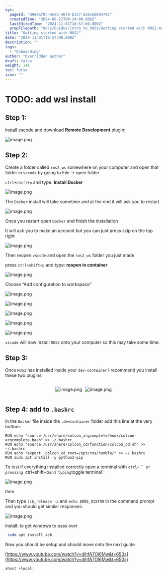 ```yaml
---
sys:
  pageId: "89e0a78c-4e2b-4070-b327-d28cb0694742"
  createdTime: "2024-08-21T00:24:00.000Z"
  lastEditedTime: "2024-11-01T18:57:00.000Z"
  propFilepath: "docs/Guides/intro_to_ROS2/Getting started with ROS2.md"
title: "Getting started with ROS2"
date: "2024-11-01T18:57:00.000Z"
description: ""
tags:
  - "Onboarding"
author: "Overridden author"
draft: false
weight: 141
toc: false
icon: ""
---
```


# TODO: add wsl install

## Step 1:

[Install vscode](https://code.visualstudio.com/download) and download **Remote Development** plugin:

![image.png](https://prod-files-secure.s3.us-west-2.amazonaws.com/d518164a-d88e-44d1-a4ee-3adb3bd8bce0/efb52993-1881-4a40-b95e-6f020334f022/image.png?X-Amz-Algorithm=AWS4-HMAC-SHA256&X-Amz-Content-Sha256=UNSIGNED-PAYLOAD&X-Amz-Credential=ASIAZI2LB466QTY7D6A5%2F20250501%2Fus-west-2%2Fs3%2Faws4_request&X-Amz-Date=20250501T024036Z&X-Amz-Expires=3600&X-Amz-Security-Token=IQoJb3JpZ2luX2VjEBsaCXVzLXdlc3QtMiJHMEUCIQCVjHIeeVlj5OxH83NVflW9weoNjhLlri6qdykrTXumWgIgb73UDeBI0MpEW9N1%2FKQEF34UXAGVNtbdghVeGTTleioqiAQItP%2F%2F%2F%2F%2F%2F%2F%2F%2F%2FARAAGgw2Mzc0MjMxODM4MDUiDHgeQD5wsnoD132SWCrcAwp5YDH3AUE6xpbV%2BmiCppA8ehfYV%2FdrVg569GZnN70Oy6RNjmfw0jzvXujIRPQqFGKndGinyOQ9%2BuRcBCuY4GGTSAcy1cE9AH5sU2hz9QuBNT3I923un8Czg1R9%2FqRgx7HKbIuhnk9gqgxBzLDC2z9J5gQSxYYCTCAWTzo5nnLENdNsurpGMmo%2FzjhqjbQfKIskbEkA9xL14U8RrWUENXyndT97ZGnewH9CuiBemIZ14zmWZxGr0MkI5dH0RColAZmm7EpO9bt%2FDcgffSFWlEnYIMChJ7UZNIqMuLFGLNMt3QhjLmu4Mubzq8ni%2BR0NR6u5sfj4Jm53Tb3rOqRn2UI2qCwt6iPl5WjAJtFFlUjTIUWeO6SBeQF4Kpbi1xDKUXPz60LImalsCUkT4yd21n%2BZrOWoZHMU96PI1%2FMIZNOLEUtUla60bpeTF3DT7qDQkfRvWAML7yjS2XyRkbhsriGogKHkf3Xn96szufy2ix26rCa%2Blw2RNwfSUYH%2FsEWDf1KjYtTcgtZ7A7K6l0tyapASqK4wbTIsTAmvYymltmmumW5mCo26IR%2FVcffT7RgNpybhkCacPPTs03JJzncVVIWHhXSziTNegVRyy52Z4IsVtbYIyrleMSgQoaZAMJC5y8AGOqUB1Lzz573eGlOOqxr3F125VWbjt88cv7ODxEkth4nXW2grL5ICt8PzzvYbft5qcMf0J4r8nUbpiRK5nkFVaxychKlXwXjb85mBiEdic%2FWDV%2BKDzcRAqcGx8L6pK8l2siB3bCmd%2Fjlgvp85eSxOzpnRdula5vmf8vqXZtfcCxz%2F%2BQQTHnsHgDDHn3LqCl9dOHXIF04R7R%2FyMYG3k4jl2wqXRATGy5FX&X-Amz-Signature=442cf209fbfda7d5d4c3d84b58d45c62737b094dd001687dc6efa143d782a5e6&X-Amz-SignedHeaders=host&x-id=GetObject)

## Step 2:

Create a folder called `ros2_ws` somewhere on your computer and open that folder in `vscode` by going to File → open folder 

`ctrl+shift+p` and type: **Install Docker**

![image.png](https://prod-files-secure.s3.us-west-2.amazonaws.com/d518164a-d88e-44d1-a4ee-3adb3bd8bce0/2269dc0e-1cd5-47ff-bceb-c04ad9b2eab0/image.png?X-Amz-Algorithm=AWS4-HMAC-SHA256&X-Amz-Content-Sha256=UNSIGNED-PAYLOAD&X-Amz-Credential=ASIAZI2LB466QTY7D6A5%2F20250501%2Fus-west-2%2Fs3%2Faws4_request&X-Amz-Date=20250501T024036Z&X-Amz-Expires=3600&X-Amz-Security-Token=IQoJb3JpZ2luX2VjEBsaCXVzLXdlc3QtMiJHMEUCIQCVjHIeeVlj5OxH83NVflW9weoNjhLlri6qdykrTXumWgIgb73UDeBI0MpEW9N1%2FKQEF34UXAGVNtbdghVeGTTleioqiAQItP%2F%2F%2F%2F%2F%2F%2F%2F%2F%2FARAAGgw2Mzc0MjMxODM4MDUiDHgeQD5wsnoD132SWCrcAwp5YDH3AUE6xpbV%2BmiCppA8ehfYV%2FdrVg569GZnN70Oy6RNjmfw0jzvXujIRPQqFGKndGinyOQ9%2BuRcBCuY4GGTSAcy1cE9AH5sU2hz9QuBNT3I923un8Czg1R9%2FqRgx7HKbIuhnk9gqgxBzLDC2z9J5gQSxYYCTCAWTzo5nnLENdNsurpGMmo%2FzjhqjbQfKIskbEkA9xL14U8RrWUENXyndT97ZGnewH9CuiBemIZ14zmWZxGr0MkI5dH0RColAZmm7EpO9bt%2FDcgffSFWlEnYIMChJ7UZNIqMuLFGLNMt3QhjLmu4Mubzq8ni%2BR0NR6u5sfj4Jm53Tb3rOqRn2UI2qCwt6iPl5WjAJtFFlUjTIUWeO6SBeQF4Kpbi1xDKUXPz60LImalsCUkT4yd21n%2BZrOWoZHMU96PI1%2FMIZNOLEUtUla60bpeTF3DT7qDQkfRvWAML7yjS2XyRkbhsriGogKHkf3Xn96szufy2ix26rCa%2Blw2RNwfSUYH%2FsEWDf1KjYtTcgtZ7A7K6l0tyapASqK4wbTIsTAmvYymltmmumW5mCo26IR%2FVcffT7RgNpybhkCacPPTs03JJzncVVIWHhXSziTNegVRyy52Z4IsVtbYIyrleMSgQoaZAMJC5y8AGOqUB1Lzz573eGlOOqxr3F125VWbjt88cv7ODxEkth4nXW2grL5ICt8PzzvYbft5qcMf0J4r8nUbpiRK5nkFVaxychKlXwXjb85mBiEdic%2FWDV%2BKDzcRAqcGx8L6pK8l2siB3bCmd%2Fjlgvp85eSxOzpnRdula5vmf8vqXZtfcCxz%2F%2BQQTHnsHgDDHn3LqCl9dOHXIF04R7R%2FyMYG3k4jl2wqXRATGy5FX&X-Amz-Signature=2172a2a0bfe6594cdc81729d11e98095c9371532650211a4652a3405ea1fd667&X-Amz-SignedHeaders=host&x-id=GetObject)

The `Docker` install will take sometime and at the end it will ask you to restart

![image.png](https://prod-files-secure.s3.us-west-2.amazonaws.com/d518164a-d88e-44d1-a4ee-3adb3bd8bce0/ed233f78-be33-4b1f-b89c-9c346c0e961e/image.png?X-Amz-Algorithm=AWS4-HMAC-SHA256&X-Amz-Content-Sha256=UNSIGNED-PAYLOAD&X-Amz-Credential=ASIAZI2LB466QTY7D6A5%2F20250501%2Fus-west-2%2Fs3%2Faws4_request&X-Amz-Date=20250501T024036Z&X-Amz-Expires=3600&X-Amz-Security-Token=IQoJb3JpZ2luX2VjEBsaCXVzLXdlc3QtMiJHMEUCIQCVjHIeeVlj5OxH83NVflW9weoNjhLlri6qdykrTXumWgIgb73UDeBI0MpEW9N1%2FKQEF34UXAGVNtbdghVeGTTleioqiAQItP%2F%2F%2F%2F%2F%2F%2F%2F%2F%2FARAAGgw2Mzc0MjMxODM4MDUiDHgeQD5wsnoD132SWCrcAwp5YDH3AUE6xpbV%2BmiCppA8ehfYV%2FdrVg569GZnN70Oy6RNjmfw0jzvXujIRPQqFGKndGinyOQ9%2BuRcBCuY4GGTSAcy1cE9AH5sU2hz9QuBNT3I923un8Czg1R9%2FqRgx7HKbIuhnk9gqgxBzLDC2z9J5gQSxYYCTCAWTzo5nnLENdNsurpGMmo%2FzjhqjbQfKIskbEkA9xL14U8RrWUENXyndT97ZGnewH9CuiBemIZ14zmWZxGr0MkI5dH0RColAZmm7EpO9bt%2FDcgffSFWlEnYIMChJ7UZNIqMuLFGLNMt3QhjLmu4Mubzq8ni%2BR0NR6u5sfj4Jm53Tb3rOqRn2UI2qCwt6iPl5WjAJtFFlUjTIUWeO6SBeQF4Kpbi1xDKUXPz60LImalsCUkT4yd21n%2BZrOWoZHMU96PI1%2FMIZNOLEUtUla60bpeTF3DT7qDQkfRvWAML7yjS2XyRkbhsriGogKHkf3Xn96szufy2ix26rCa%2Blw2RNwfSUYH%2FsEWDf1KjYtTcgtZ7A7K6l0tyapASqK4wbTIsTAmvYymltmmumW5mCo26IR%2FVcffT7RgNpybhkCacPPTs03JJzncVVIWHhXSziTNegVRyy52Z4IsVtbYIyrleMSgQoaZAMJC5y8AGOqUB1Lzz573eGlOOqxr3F125VWbjt88cv7ODxEkth4nXW2grL5ICt8PzzvYbft5qcMf0J4r8nUbpiRK5nkFVaxychKlXwXjb85mBiEdic%2FWDV%2BKDzcRAqcGx8L6pK8l2siB3bCmd%2Fjlgvp85eSxOzpnRdula5vmf8vqXZtfcCxz%2F%2BQQTHnsHgDDHn3LqCl9dOHXIF04R7R%2FyMYG3k4jl2wqXRATGy5FX&X-Amz-Signature=05240c3596b45a932189ce03a7e2a5ab718c560ba1641e2d0782aa77c8c59815&X-Amz-SignedHeaders=host&x-id=GetObject)

Once you restart open `Docker` and finish the installation

It will ask you to make an account but you can just press skip on the top right

![image.png](https://prod-files-secure.s3.us-west-2.amazonaws.com/d518164a-d88e-44d1-a4ee-3adb3bd8bce0/21010ad9-1659-4fd9-9f59-9932a09b2a3d/image.png?X-Amz-Algorithm=AWS4-HMAC-SHA256&X-Amz-Content-Sha256=UNSIGNED-PAYLOAD&X-Amz-Credential=ASIAZI2LB466QTY7D6A5%2F20250501%2Fus-west-2%2Fs3%2Faws4_request&X-Amz-Date=20250501T024036Z&X-Amz-Expires=3600&X-Amz-Security-Token=IQoJb3JpZ2luX2VjEBsaCXVzLXdlc3QtMiJHMEUCIQCVjHIeeVlj5OxH83NVflW9weoNjhLlri6qdykrTXumWgIgb73UDeBI0MpEW9N1%2FKQEF34UXAGVNtbdghVeGTTleioqiAQItP%2F%2F%2F%2F%2F%2F%2F%2F%2F%2FARAAGgw2Mzc0MjMxODM4MDUiDHgeQD5wsnoD132SWCrcAwp5YDH3AUE6xpbV%2BmiCppA8ehfYV%2FdrVg569GZnN70Oy6RNjmfw0jzvXujIRPQqFGKndGinyOQ9%2BuRcBCuY4GGTSAcy1cE9AH5sU2hz9QuBNT3I923un8Czg1R9%2FqRgx7HKbIuhnk9gqgxBzLDC2z9J5gQSxYYCTCAWTzo5nnLENdNsurpGMmo%2FzjhqjbQfKIskbEkA9xL14U8RrWUENXyndT97ZGnewH9CuiBemIZ14zmWZxGr0MkI5dH0RColAZmm7EpO9bt%2FDcgffSFWlEnYIMChJ7UZNIqMuLFGLNMt3QhjLmu4Mubzq8ni%2BR0NR6u5sfj4Jm53Tb3rOqRn2UI2qCwt6iPl5WjAJtFFlUjTIUWeO6SBeQF4Kpbi1xDKUXPz60LImalsCUkT4yd21n%2BZrOWoZHMU96PI1%2FMIZNOLEUtUla60bpeTF3DT7qDQkfRvWAML7yjS2XyRkbhsriGogKHkf3Xn96szufy2ix26rCa%2Blw2RNwfSUYH%2FsEWDf1KjYtTcgtZ7A7K6l0tyapASqK4wbTIsTAmvYymltmmumW5mCo26IR%2FVcffT7RgNpybhkCacPPTs03JJzncVVIWHhXSziTNegVRyy52Z4IsVtbYIyrleMSgQoaZAMJC5y8AGOqUB1Lzz573eGlOOqxr3F125VWbjt88cv7ODxEkth4nXW2grL5ICt8PzzvYbft5qcMf0J4r8nUbpiRK5nkFVaxychKlXwXjb85mBiEdic%2FWDV%2BKDzcRAqcGx8L6pK8l2siB3bCmd%2Fjlgvp85eSxOzpnRdula5vmf8vqXZtfcCxz%2F%2BQQTHnsHgDDHn3LqCl9dOHXIF04R7R%2FyMYG3k4jl2wqXRATGy5FX&X-Amz-Signature=0c161a70ab13d68cd9135e9788d694300be1c4a250a745756792ccfbf2d37d86&X-Amz-SignedHeaders=host&x-id=GetObject)

Then reopen `vscode` and open the `ros2_ws` folder you just made

press `ctrl+shift+p` and type: **reopen in container**

![image.png](https://prod-files-secure.s3.us-west-2.amazonaws.com/d518164a-d88e-44d1-a4ee-3adb3bd8bce0/4e93b8c2-41ad-488c-8095-c74205196118/image.png?X-Amz-Algorithm=AWS4-HMAC-SHA256&X-Amz-Content-Sha256=UNSIGNED-PAYLOAD&X-Amz-Credential=ASIAZI2LB466QTY7D6A5%2F20250501%2Fus-west-2%2Fs3%2Faws4_request&X-Amz-Date=20250501T024036Z&X-Amz-Expires=3600&X-Amz-Security-Token=IQoJb3JpZ2luX2VjEBsaCXVzLXdlc3QtMiJHMEUCIQCVjHIeeVlj5OxH83NVflW9weoNjhLlri6qdykrTXumWgIgb73UDeBI0MpEW9N1%2FKQEF34UXAGVNtbdghVeGTTleioqiAQItP%2F%2F%2F%2F%2F%2F%2F%2F%2F%2FARAAGgw2Mzc0MjMxODM4MDUiDHgeQD5wsnoD132SWCrcAwp5YDH3AUE6xpbV%2BmiCppA8ehfYV%2FdrVg569GZnN70Oy6RNjmfw0jzvXujIRPQqFGKndGinyOQ9%2BuRcBCuY4GGTSAcy1cE9AH5sU2hz9QuBNT3I923un8Czg1R9%2FqRgx7HKbIuhnk9gqgxBzLDC2z9J5gQSxYYCTCAWTzo5nnLENdNsurpGMmo%2FzjhqjbQfKIskbEkA9xL14U8RrWUENXyndT97ZGnewH9CuiBemIZ14zmWZxGr0MkI5dH0RColAZmm7EpO9bt%2FDcgffSFWlEnYIMChJ7UZNIqMuLFGLNMt3QhjLmu4Mubzq8ni%2BR0NR6u5sfj4Jm53Tb3rOqRn2UI2qCwt6iPl5WjAJtFFlUjTIUWeO6SBeQF4Kpbi1xDKUXPz60LImalsCUkT4yd21n%2BZrOWoZHMU96PI1%2FMIZNOLEUtUla60bpeTF3DT7qDQkfRvWAML7yjS2XyRkbhsriGogKHkf3Xn96szufy2ix26rCa%2Blw2RNwfSUYH%2FsEWDf1KjYtTcgtZ7A7K6l0tyapASqK4wbTIsTAmvYymltmmumW5mCo26IR%2FVcffT7RgNpybhkCacPPTs03JJzncVVIWHhXSziTNegVRyy52Z4IsVtbYIyrleMSgQoaZAMJC5y8AGOqUB1Lzz573eGlOOqxr3F125VWbjt88cv7ODxEkth4nXW2grL5ICt8PzzvYbft5qcMf0J4r8nUbpiRK5nkFVaxychKlXwXjb85mBiEdic%2FWDV%2BKDzcRAqcGx8L6pK8l2siB3bCmd%2Fjlgvp85eSxOzpnRdula5vmf8vqXZtfcCxz%2F%2BQQTHnsHgDDHn3LqCl9dOHXIF04R7R%2FyMYG3k4jl2wqXRATGy5FX&X-Amz-Signature=d48f863acc3ba42385326fb4476fbae9120f72808fc078e71ae6d30ed7385a89&X-Amz-SignedHeaders=host&x-id=GetObject)

Choose “Add configuration to workspace”

![image.png](https://prod-files-secure.s3.us-west-2.amazonaws.com/d518164a-d88e-44d1-a4ee-3adb3bd8bce0/9560b282-5060-4989-ba37-97e7b2c22476/image.png?X-Amz-Algorithm=AWS4-HMAC-SHA256&X-Amz-Content-Sha256=UNSIGNED-PAYLOAD&X-Amz-Credential=ASIAZI2LB466QTY7D6A5%2F20250501%2Fus-west-2%2Fs3%2Faws4_request&X-Amz-Date=20250501T024036Z&X-Amz-Expires=3600&X-Amz-Security-Token=IQoJb3JpZ2luX2VjEBsaCXVzLXdlc3QtMiJHMEUCIQCVjHIeeVlj5OxH83NVflW9weoNjhLlri6qdykrTXumWgIgb73UDeBI0MpEW9N1%2FKQEF34UXAGVNtbdghVeGTTleioqiAQItP%2F%2F%2F%2F%2F%2F%2F%2F%2F%2FARAAGgw2Mzc0MjMxODM4MDUiDHgeQD5wsnoD132SWCrcAwp5YDH3AUE6xpbV%2BmiCppA8ehfYV%2FdrVg569GZnN70Oy6RNjmfw0jzvXujIRPQqFGKndGinyOQ9%2BuRcBCuY4GGTSAcy1cE9AH5sU2hz9QuBNT3I923un8Czg1R9%2FqRgx7HKbIuhnk9gqgxBzLDC2z9J5gQSxYYCTCAWTzo5nnLENdNsurpGMmo%2FzjhqjbQfKIskbEkA9xL14U8RrWUENXyndT97ZGnewH9CuiBemIZ14zmWZxGr0MkI5dH0RColAZmm7EpO9bt%2FDcgffSFWlEnYIMChJ7UZNIqMuLFGLNMt3QhjLmu4Mubzq8ni%2BR0NR6u5sfj4Jm53Tb3rOqRn2UI2qCwt6iPl5WjAJtFFlUjTIUWeO6SBeQF4Kpbi1xDKUXPz60LImalsCUkT4yd21n%2BZrOWoZHMU96PI1%2FMIZNOLEUtUla60bpeTF3DT7qDQkfRvWAML7yjS2XyRkbhsriGogKHkf3Xn96szufy2ix26rCa%2Blw2RNwfSUYH%2FsEWDf1KjYtTcgtZ7A7K6l0tyapASqK4wbTIsTAmvYymltmmumW5mCo26IR%2FVcffT7RgNpybhkCacPPTs03JJzncVVIWHhXSziTNegVRyy52Z4IsVtbYIyrleMSgQoaZAMJC5y8AGOqUB1Lzz573eGlOOqxr3F125VWbjt88cv7ODxEkth4nXW2grL5ICt8PzzvYbft5qcMf0J4r8nUbpiRK5nkFVaxychKlXwXjb85mBiEdic%2FWDV%2BKDzcRAqcGx8L6pK8l2siB3bCmd%2Fjlgvp85eSxOzpnRdula5vmf8vqXZtfcCxz%2F%2BQQTHnsHgDDHn3LqCl9dOHXIF04R7R%2FyMYG3k4jl2wqXRATGy5FX&X-Amz-Signature=fe4ab37306d233229c2a45880b50461f51c5a8947980336b81e93b747fe6fd64&X-Amz-SignedHeaders=host&x-id=GetObject)

![image.png](https://prod-files-secure.s3.us-west-2.amazonaws.com/d518164a-d88e-44d1-a4ee-3adb3bd8bce0/2ee63f81-886b-48e8-a553-dc6e5eac99e4/image.png?X-Amz-Algorithm=AWS4-HMAC-SHA256&X-Amz-Content-Sha256=UNSIGNED-PAYLOAD&X-Amz-Credential=ASIAZI2LB466QTY7D6A5%2F20250501%2Fus-west-2%2Fs3%2Faws4_request&X-Amz-Date=20250501T024036Z&X-Amz-Expires=3600&X-Amz-Security-Token=IQoJb3JpZ2luX2VjEBsaCXVzLXdlc3QtMiJHMEUCIQCVjHIeeVlj5OxH83NVflW9weoNjhLlri6qdykrTXumWgIgb73UDeBI0MpEW9N1%2FKQEF34UXAGVNtbdghVeGTTleioqiAQItP%2F%2F%2F%2F%2F%2F%2F%2F%2F%2FARAAGgw2Mzc0MjMxODM4MDUiDHgeQD5wsnoD132SWCrcAwp5YDH3AUE6xpbV%2BmiCppA8ehfYV%2FdrVg569GZnN70Oy6RNjmfw0jzvXujIRPQqFGKndGinyOQ9%2BuRcBCuY4GGTSAcy1cE9AH5sU2hz9QuBNT3I923un8Czg1R9%2FqRgx7HKbIuhnk9gqgxBzLDC2z9J5gQSxYYCTCAWTzo5nnLENdNsurpGMmo%2FzjhqjbQfKIskbEkA9xL14U8RrWUENXyndT97ZGnewH9CuiBemIZ14zmWZxGr0MkI5dH0RColAZmm7EpO9bt%2FDcgffSFWlEnYIMChJ7UZNIqMuLFGLNMt3QhjLmu4Mubzq8ni%2BR0NR6u5sfj4Jm53Tb3rOqRn2UI2qCwt6iPl5WjAJtFFlUjTIUWeO6SBeQF4Kpbi1xDKUXPz60LImalsCUkT4yd21n%2BZrOWoZHMU96PI1%2FMIZNOLEUtUla60bpeTF3DT7qDQkfRvWAML7yjS2XyRkbhsriGogKHkf3Xn96szufy2ix26rCa%2Blw2RNwfSUYH%2FsEWDf1KjYtTcgtZ7A7K6l0tyapASqK4wbTIsTAmvYymltmmumW5mCo26IR%2FVcffT7RgNpybhkCacPPTs03JJzncVVIWHhXSziTNegVRyy52Z4IsVtbYIyrleMSgQoaZAMJC5y8AGOqUB1Lzz573eGlOOqxr3F125VWbjt88cv7ODxEkth4nXW2grL5ICt8PzzvYbft5qcMf0J4r8nUbpiRK5nkFVaxychKlXwXjb85mBiEdic%2FWDV%2BKDzcRAqcGx8L6pK8l2siB3bCmd%2Fjlgvp85eSxOzpnRdula5vmf8vqXZtfcCxz%2F%2BQQTHnsHgDDHn3LqCl9dOHXIF04R7R%2FyMYG3k4jl2wqXRATGy5FX&X-Amz-Signature=7ca0b70cc3480440db51154e8a6aab63db48ed0c9bb0009318dc756e96ce4c5d&X-Amz-SignedHeaders=host&x-id=GetObject)

![image.png](https://prod-files-secure.s3.us-west-2.amazonaws.com/d518164a-d88e-44d1-a4ee-3adb3bd8bce0/ae1580b2-b048-407e-aed9-b584224a7a04/image.png?X-Amz-Algorithm=AWS4-HMAC-SHA256&X-Amz-Content-Sha256=UNSIGNED-PAYLOAD&X-Amz-Credential=ASIAZI2LB466QTY7D6A5%2F20250501%2Fus-west-2%2Fs3%2Faws4_request&X-Amz-Date=20250501T024036Z&X-Amz-Expires=3600&X-Amz-Security-Token=IQoJb3JpZ2luX2VjEBsaCXVzLXdlc3QtMiJHMEUCIQCVjHIeeVlj5OxH83NVflW9weoNjhLlri6qdykrTXumWgIgb73UDeBI0MpEW9N1%2FKQEF34UXAGVNtbdghVeGTTleioqiAQItP%2F%2F%2F%2F%2F%2F%2F%2F%2F%2FARAAGgw2Mzc0MjMxODM4MDUiDHgeQD5wsnoD132SWCrcAwp5YDH3AUE6xpbV%2BmiCppA8ehfYV%2FdrVg569GZnN70Oy6RNjmfw0jzvXujIRPQqFGKndGinyOQ9%2BuRcBCuY4GGTSAcy1cE9AH5sU2hz9QuBNT3I923un8Czg1R9%2FqRgx7HKbIuhnk9gqgxBzLDC2z9J5gQSxYYCTCAWTzo5nnLENdNsurpGMmo%2FzjhqjbQfKIskbEkA9xL14U8RrWUENXyndT97ZGnewH9CuiBemIZ14zmWZxGr0MkI5dH0RColAZmm7EpO9bt%2FDcgffSFWlEnYIMChJ7UZNIqMuLFGLNMt3QhjLmu4Mubzq8ni%2BR0NR6u5sfj4Jm53Tb3rOqRn2UI2qCwt6iPl5WjAJtFFlUjTIUWeO6SBeQF4Kpbi1xDKUXPz60LImalsCUkT4yd21n%2BZrOWoZHMU96PI1%2FMIZNOLEUtUla60bpeTF3DT7qDQkfRvWAML7yjS2XyRkbhsriGogKHkf3Xn96szufy2ix26rCa%2Blw2RNwfSUYH%2FsEWDf1KjYtTcgtZ7A7K6l0tyapASqK4wbTIsTAmvYymltmmumW5mCo26IR%2FVcffT7RgNpybhkCacPPTs03JJzncVVIWHhXSziTNegVRyy52Z4IsVtbYIyrleMSgQoaZAMJC5y8AGOqUB1Lzz573eGlOOqxr3F125VWbjt88cv7ODxEkth4nXW2grL5ICt8PzzvYbft5qcMf0J4r8nUbpiRK5nkFVaxychKlXwXjb85mBiEdic%2FWDV%2BKDzcRAqcGx8L6pK8l2siB3bCmd%2Fjlgvp85eSxOzpnRdula5vmf8vqXZtfcCxz%2F%2BQQTHnsHgDDHn3LqCl9dOHXIF04R7R%2FyMYG3k4jl2wqXRATGy5FX&X-Amz-Signature=856e708ec7c53dc4d8026e125fbe6d0d27459f46c310a41e0a0b64eaa22cef94&X-Amz-SignedHeaders=host&x-id=GetObject)

![image.png](https://prod-files-secure.s3.us-west-2.amazonaws.com/d518164a-d88e-44d1-a4ee-3adb3bd8bce0/53255b28-f75e-430f-b9e3-c0ac8577e42b/image.png?X-Amz-Algorithm=AWS4-HMAC-SHA256&X-Amz-Content-Sha256=UNSIGNED-PAYLOAD&X-Amz-Credential=ASIAZI2LB466QTY7D6A5%2F20250501%2Fus-west-2%2Fs3%2Faws4_request&X-Amz-Date=20250501T024036Z&X-Amz-Expires=3600&X-Amz-Security-Token=IQoJb3JpZ2luX2VjEBsaCXVzLXdlc3QtMiJHMEUCIQCVjHIeeVlj5OxH83NVflW9weoNjhLlri6qdykrTXumWgIgb73UDeBI0MpEW9N1%2FKQEF34UXAGVNtbdghVeGTTleioqiAQItP%2F%2F%2F%2F%2F%2F%2F%2F%2F%2FARAAGgw2Mzc0MjMxODM4MDUiDHgeQD5wsnoD132SWCrcAwp5YDH3AUE6xpbV%2BmiCppA8ehfYV%2FdrVg569GZnN70Oy6RNjmfw0jzvXujIRPQqFGKndGinyOQ9%2BuRcBCuY4GGTSAcy1cE9AH5sU2hz9QuBNT3I923un8Czg1R9%2FqRgx7HKbIuhnk9gqgxBzLDC2z9J5gQSxYYCTCAWTzo5nnLENdNsurpGMmo%2FzjhqjbQfKIskbEkA9xL14U8RrWUENXyndT97ZGnewH9CuiBemIZ14zmWZxGr0MkI5dH0RColAZmm7EpO9bt%2FDcgffSFWlEnYIMChJ7UZNIqMuLFGLNMt3QhjLmu4Mubzq8ni%2BR0NR6u5sfj4Jm53Tb3rOqRn2UI2qCwt6iPl5WjAJtFFlUjTIUWeO6SBeQF4Kpbi1xDKUXPz60LImalsCUkT4yd21n%2BZrOWoZHMU96PI1%2FMIZNOLEUtUla60bpeTF3DT7qDQkfRvWAML7yjS2XyRkbhsriGogKHkf3Xn96szufy2ix26rCa%2Blw2RNwfSUYH%2FsEWDf1KjYtTcgtZ7A7K6l0tyapASqK4wbTIsTAmvYymltmmumW5mCo26IR%2FVcffT7RgNpybhkCacPPTs03JJzncVVIWHhXSziTNegVRyy52Z4IsVtbYIyrleMSgQoaZAMJC5y8AGOqUB1Lzz573eGlOOqxr3F125VWbjt88cv7ODxEkth4nXW2grL5ICt8PzzvYbft5qcMf0J4r8nUbpiRK5nkFVaxychKlXwXjb85mBiEdic%2FWDV%2BKDzcRAqcGx8L6pK8l2siB3bCmd%2Fjlgvp85eSxOzpnRdula5vmf8vqXZtfcCxz%2F%2BQQTHnsHgDDHn3LqCl9dOHXIF04R7R%2FyMYG3k4jl2wqXRATGy5FX&X-Amz-Signature=d54bb9227ef24a02583880299500e0d0efd49ba026d0e1c27aa499498221e3f8&X-Amz-SignedHeaders=host&x-id=GetObject)

![image.png](https://prod-files-secure.s3.us-west-2.amazonaws.com/d518164a-d88e-44d1-a4ee-3adb3bd8bce0/7c562767-5af9-4ffb-97d1-327bcdf4ee00/image.png?X-Amz-Algorithm=AWS4-HMAC-SHA256&X-Amz-Content-Sha256=UNSIGNED-PAYLOAD&X-Amz-Credential=ASIAZI2LB466QTY7D6A5%2F20250501%2Fus-west-2%2Fs3%2Faws4_request&X-Amz-Date=20250501T024036Z&X-Amz-Expires=3600&X-Amz-Security-Token=IQoJb3JpZ2luX2VjEBsaCXVzLXdlc3QtMiJHMEUCIQCVjHIeeVlj5OxH83NVflW9weoNjhLlri6qdykrTXumWgIgb73UDeBI0MpEW9N1%2FKQEF34UXAGVNtbdghVeGTTleioqiAQItP%2F%2F%2F%2F%2F%2F%2F%2F%2F%2FARAAGgw2Mzc0MjMxODM4MDUiDHgeQD5wsnoD132SWCrcAwp5YDH3AUE6xpbV%2BmiCppA8ehfYV%2FdrVg569GZnN70Oy6RNjmfw0jzvXujIRPQqFGKndGinyOQ9%2BuRcBCuY4GGTSAcy1cE9AH5sU2hz9QuBNT3I923un8Czg1R9%2FqRgx7HKbIuhnk9gqgxBzLDC2z9J5gQSxYYCTCAWTzo5nnLENdNsurpGMmo%2FzjhqjbQfKIskbEkA9xL14U8RrWUENXyndT97ZGnewH9CuiBemIZ14zmWZxGr0MkI5dH0RColAZmm7EpO9bt%2FDcgffSFWlEnYIMChJ7UZNIqMuLFGLNMt3QhjLmu4Mubzq8ni%2BR0NR6u5sfj4Jm53Tb3rOqRn2UI2qCwt6iPl5WjAJtFFlUjTIUWeO6SBeQF4Kpbi1xDKUXPz60LImalsCUkT4yd21n%2BZrOWoZHMU96PI1%2FMIZNOLEUtUla60bpeTF3DT7qDQkfRvWAML7yjS2XyRkbhsriGogKHkf3Xn96szufy2ix26rCa%2Blw2RNwfSUYH%2FsEWDf1KjYtTcgtZ7A7K6l0tyapASqK4wbTIsTAmvYymltmmumW5mCo26IR%2FVcffT7RgNpybhkCacPPTs03JJzncVVIWHhXSziTNegVRyy52Z4IsVtbYIyrleMSgQoaZAMJC5y8AGOqUB1Lzz573eGlOOqxr3F125VWbjt88cv7ODxEkth4nXW2grL5ICt8PzzvYbft5qcMf0J4r8nUbpiRK5nkFVaxychKlXwXjb85mBiEdic%2FWDV%2BKDzcRAqcGx8L6pK8l2siB3bCmd%2Fjlgvp85eSxOzpnRdula5vmf8vqXZtfcCxz%2F%2BQQTHnsHgDDHn3LqCl9dOHXIF04R7R%2FyMYG3k4jl2wqXRATGy5FX&X-Amz-Signature=f883622963930bfcd1dc405fee2d041aa049c0262fd5e5aa097367c671cd9ca3&X-Amz-SignedHeaders=host&x-id=GetObject)

`vscode` will now install `ROS2` onto your computer so this may take some time.

## Step 3:

Once `ROS2` has installed inside your `dev-container` I recommend you install these two plugins:

<div style="display: flex;flex-direction: row; column-gap:10px; max-width: 630px;justify-content: center;">
<div>

![image.png](https://prod-files-secure.s3.us-west-2.amazonaws.com/d518164a-d88e-44d1-a4ee-3adb3bd8bce0/3fc3d550-5a54-4ba1-ba6b-faa01cdb7369/image.png?X-Amz-Algorithm=AWS4-HMAC-SHA256&X-Amz-Content-Sha256=UNSIGNED-PAYLOAD&X-Amz-Credential=ASIAZI2LB46647UFJKWI%2F20250501%2Fus-west-2%2Fs3%2Faws4_request&X-Amz-Date=20250501T024040Z&X-Amz-Expires=3600&X-Amz-Security-Token=IQoJb3JpZ2luX2VjEBoaCXVzLXdlc3QtMiJHMEUCIB%2BQZRs0875VzL87TEh5lbCcUzFzVAazoStsejUukwwPAiEAn%2FG%2FVV9mgY3oTYCRWqOriPfhrA%2BeudFmfRQFg15XC8MqiAQIs%2F%2F%2F%2F%2F%2F%2F%2F%2F%2F%2FARAAGgw2Mzc0MjMxODM4MDUiDGoECBrVwSgy4EO%2BECrcA3ROMkpFBrsz90uwRkcrVCZqBj95aWDWPawcRqhNFR6aX%2FWySaCFcPzEmd%2BXZv9u%2Be%2F0nM7MiJvUoc52fXZBoJey5Uakz9%2BWnN9LKWpY3ZjgpetxLBBwDa%2B0q02nJbdm6%2FmXzzfpxS72bzvhJYeHUbZXfLUkIAyb4FmeB7zfCmCo%2F5rmyZPGujUDwyjKcS3A1CBnaqsrkgriZtFawmJvqktx78KqIUjZDKw91lhKr0mJurr4VQEtihsRUhT5l04tqzNOCj1i4a7GeItMNLeXHMn9c%2BPbWS7gHP2o7DkIAMQxgMhFamiOvfJ9hRxEWDFCaWYvLKFzNRtta%2BrHyS%2FILvO7iMsbSipGwGG3VvEcBwy5hVtyOENNetkwdImbXI6KMIw3xoNGs3wDZYt2JrU1CU9BGPBJF28PfN%2FhaQOmKCn6kzJtTXkOSWPqn8KUdk7B6cYDUTiZBPdhzxDLVaQG1aG9p0eWrrhDtQUVFZUJQW7oU6aXTJF79WC0kH4KS81z41Jp8f7sSeme50yM%2BRTrMeII8DoeQ14zzElbfX1lSVWHGTJNog%2FacUvnFg5u1MkSagd98DM4CE4mgAz2C9TjjVYxwqnw3BoFXMxzlh9nMdZQQYsnFAFcbNyQOIMIMNqgy8AGOqUB2eNAfHqtsJQyfscjb%2BW5AkEAkKnO%2FQyMryKvfdcU4jocldJ0SNgRqvVO48yRtFcs%2B37HAeBNRMWRWTQVL3PLT0vbGlkeCClqXtXflxz%2B5oBNFUH1xuDxHex3QIRJgaKWhMJfBeYjDHVfpsexXtcltg1E%2FmG96xNP23eXKlxwTjwETRz70eGfcmvLF6AqdETJ1uSnkraa5Uq6ezuUMlRiaD1GnJbc&X-Amz-Signature=af1a915c18b0c80f9d8dcf54ec7afa3a3d5cff43e0109872f9e98f4bfa0559ec&X-Amz-SignedHeaders=host&x-id=GetObject)

</div>
<div>

![image.png](https://prod-files-secure.s3.us-west-2.amazonaws.com/d518164a-d88e-44d1-a4ee-3adb3bd8bce0/d994cc66-13c2-4093-a5a3-f84cf4601a82/image.png?X-Amz-Algorithm=AWS4-HMAC-SHA256&X-Amz-Content-Sha256=UNSIGNED-PAYLOAD&X-Amz-Credential=ASIAZI2LB466RN5DAXZY%2F20250501%2Fus-west-2%2Fs3%2Faws4_request&X-Amz-Date=20250501T024044Z&X-Amz-Expires=3600&X-Amz-Security-Token=IQoJb3JpZ2luX2VjEBoaCXVzLXdlc3QtMiJIMEYCIQDARdx5OhOcUhgcWcP4Dz9OiL0XXilRM%2Fl9ImCUj7klrwIhANKJfiPh2DCxx%2FxsJs3OPGcgNkcYWhCFaU0wtA69oMd9KogECLP%2F%2F%2F%2F%2F%2F%2F%2F%2F%2FwEQABoMNjM3NDIzMTgzODA1Igzq4yggrYCNZdlFtu8q3AOt2k%2FEHb07kdANHibVSc68pnOZV2eegOfQJX2RM2%2F%2BMwjYofNH51nHMQAtgXelhyB2kv1TTqmr9hsntJfloES%2BO9MIB0FVQYUzNffoKDMkRDjTucHbQYWNYez67oaH%2B5rqIxS8oQITqS2loV2oajif50bauYPKHjn5IGzzaB%2FHl3o7q6i2QihaI%2BEnb75iUfvbWFK6B0jfw5eVR4RJL23uoidcdgXdzEO3VI0G7iFAOjN6FC9xn3L9iDz4J%2BzdfjFcTmBdxWKaOOLMqClyjzKaQIoi8J%2FGwyV56Bm8JTq%2FrYHi1Qru5zfnQz6HaYIhsiM%2Bwfb7QNzAeWqUb5MBLS7wKuLCPVKAjxYOSuHebeejOtgBMOMyVYEqMxuHRNwmIHM6QLBZE4Ht7Ar%2B%2BOb5%2FxBLY7XvvDMGKmWBa7hPjYQ7dtN1fmFs%2Fsq5JY7GMVAw9pQe7EM%2Bi8yZfMPFJvJKUZEvCAuXbNUz27TiRa%2Bl4aDMntzchemz2ATn8IpNS4KtoRtDDTD1INxPKs7VdSaMp8uGxwgEP3N%2BOnmBCYUX0nEZID1jEZMUy7IuZ4M83bSEfjaHTwq8HDHSZn1JVvYekba6vY6eRogv9uuUXAW9Ym2%2BAaGHVzvElsQsxWD70jDioMvABjqkAS3RiOaZCMSW%2FhAKZdOEcoRqT%2FcaiYIk7owx9WsyWfza%2FTDTEFe6EfJbn4G9n3lMLU2IX6%2FjpYQQc511QyTwR%2Bb0bmVu0%2FzgIg9vfY6Z5UHAfPfz%2FHU7Otem08WdD0%2BoXF5Vv87Z8d1sAgkGLiNDcgFDDn7%2B0%2BLmbPNjMvEEY6ua1wuFdb3ypMpSs3LglsDwHfF84wo%2FIqWjtWtGFGGRIOn8GqD%2F&X-Amz-Signature=b38c4e428df0790215cb4664295352597dd3962e00c7fa1e7e9a4543b3dfbb77&X-Amz-SignedHeaders=host&x-id=GetObject)

</div>
</div>

## Step 4: add to `.bashrc`

In the `Docker` file inside the `.devcontainer` folder add this line at the very bottom: 

```docker
RUN echo "source /usr/share/colcon_argcomplete/hook/colcon-argcomplete.bash" >> ~/.bashrc
RUN echo "source /usr/share/colcon_cd/function/colcon_cd.sh" >> ~/.bashrc
RUN echo "export _colcon_cd_root=/opt/ros/humble/" >> ~/.bashrc
RUN sudo apt install -y python3-pip 
```

To test if everything installed correctly open a terminal with `ctrl+`` or pressing `ctrl+shift+p` and typing `toggle terminal`:

![image.png](https://prod-files-secure.s3.us-west-2.amazonaws.com/d518164a-d88e-44d1-a4ee-3adb3bd8bce0/6a4943d8-b04e-4c02-9a58-775f3384d1a5/image.png?X-Amz-Algorithm=AWS4-HMAC-SHA256&X-Amz-Content-Sha256=UNSIGNED-PAYLOAD&X-Amz-Credential=ASIAZI2LB466QTY7D6A5%2F20250501%2Fus-west-2%2Fs3%2Faws4_request&X-Amz-Date=20250501T024036Z&X-Amz-Expires=3600&X-Amz-Security-Token=IQoJb3JpZ2luX2VjEBsaCXVzLXdlc3QtMiJHMEUCIQCVjHIeeVlj5OxH83NVflW9weoNjhLlri6qdykrTXumWgIgb73UDeBI0MpEW9N1%2FKQEF34UXAGVNtbdghVeGTTleioqiAQItP%2F%2F%2F%2F%2F%2F%2F%2F%2F%2FARAAGgw2Mzc0MjMxODM4MDUiDHgeQD5wsnoD132SWCrcAwp5YDH3AUE6xpbV%2BmiCppA8ehfYV%2FdrVg569GZnN70Oy6RNjmfw0jzvXujIRPQqFGKndGinyOQ9%2BuRcBCuY4GGTSAcy1cE9AH5sU2hz9QuBNT3I923un8Czg1R9%2FqRgx7HKbIuhnk9gqgxBzLDC2z9J5gQSxYYCTCAWTzo5nnLENdNsurpGMmo%2FzjhqjbQfKIskbEkA9xL14U8RrWUENXyndT97ZGnewH9CuiBemIZ14zmWZxGr0MkI5dH0RColAZmm7EpO9bt%2FDcgffSFWlEnYIMChJ7UZNIqMuLFGLNMt3QhjLmu4Mubzq8ni%2BR0NR6u5sfj4Jm53Tb3rOqRn2UI2qCwt6iPl5WjAJtFFlUjTIUWeO6SBeQF4Kpbi1xDKUXPz60LImalsCUkT4yd21n%2BZrOWoZHMU96PI1%2FMIZNOLEUtUla60bpeTF3DT7qDQkfRvWAML7yjS2XyRkbhsriGogKHkf3Xn96szufy2ix26rCa%2Blw2RNwfSUYH%2FsEWDf1KjYtTcgtZ7A7K6l0tyapASqK4wbTIsTAmvYymltmmumW5mCo26IR%2FVcffT7RgNpybhkCacPPTs03JJzncVVIWHhXSziTNegVRyy52Z4IsVtbYIyrleMSgQoaZAMJC5y8AGOqUB1Lzz573eGlOOqxr3F125VWbjt88cv7ODxEkth4nXW2grL5ICt8PzzvYbft5qcMf0J4r8nUbpiRK5nkFVaxychKlXwXjb85mBiEdic%2FWDV%2BKDzcRAqcGx8L6pK8l2siB3bCmd%2Fjlgvp85eSxOzpnRdula5vmf8vqXZtfcCxz%2F%2BQQTHnsHgDDHn3LqCl9dOHXIF04R7R%2FyMYG3k4jl2wqXRATGy5FX&X-Amz-Signature=024d905628f3543f558940822172e993d75ccff8e8271f848eabe4c39b8d175e&X-Amz-SignedHeaders=host&x-id=GetObject)

then 

Then type `lsb_release -a` and `echo $ROS_DISTRO` in the command prompt and you should get similar responses:

![image.png](https://prod-files-secure.s3.us-west-2.amazonaws.com/d518164a-d88e-44d1-a4ee-3adb3bd8bce0/3e635dec-a805-4e85-8b9e-d000e5b71a4e/image.png?X-Amz-Algorithm=AWS4-HMAC-SHA256&X-Amz-Content-Sha256=UNSIGNED-PAYLOAD&X-Amz-Credential=ASIAZI2LB466QTY7D6A5%2F20250501%2Fus-west-2%2Fs3%2Faws4_request&X-Amz-Date=20250501T024036Z&X-Amz-Expires=3600&X-Amz-Security-Token=IQoJb3JpZ2luX2VjEBsaCXVzLXdlc3QtMiJHMEUCIQCVjHIeeVlj5OxH83NVflW9weoNjhLlri6qdykrTXumWgIgb73UDeBI0MpEW9N1%2FKQEF34UXAGVNtbdghVeGTTleioqiAQItP%2F%2F%2F%2F%2F%2F%2F%2F%2F%2FARAAGgw2Mzc0MjMxODM4MDUiDHgeQD5wsnoD132SWCrcAwp5YDH3AUE6xpbV%2BmiCppA8ehfYV%2FdrVg569GZnN70Oy6RNjmfw0jzvXujIRPQqFGKndGinyOQ9%2BuRcBCuY4GGTSAcy1cE9AH5sU2hz9QuBNT3I923un8Czg1R9%2FqRgx7HKbIuhnk9gqgxBzLDC2z9J5gQSxYYCTCAWTzo5nnLENdNsurpGMmo%2FzjhqjbQfKIskbEkA9xL14U8RrWUENXyndT97ZGnewH9CuiBemIZ14zmWZxGr0MkI5dH0RColAZmm7EpO9bt%2FDcgffSFWlEnYIMChJ7UZNIqMuLFGLNMt3QhjLmu4Mubzq8ni%2BR0NR6u5sfj4Jm53Tb3rOqRn2UI2qCwt6iPl5WjAJtFFlUjTIUWeO6SBeQF4Kpbi1xDKUXPz60LImalsCUkT4yd21n%2BZrOWoZHMU96PI1%2FMIZNOLEUtUla60bpeTF3DT7qDQkfRvWAML7yjS2XyRkbhsriGogKHkf3Xn96szufy2ix26rCa%2Blw2RNwfSUYH%2FsEWDf1KjYtTcgtZ7A7K6l0tyapASqK4wbTIsTAmvYymltmmumW5mCo26IR%2FVcffT7RgNpybhkCacPPTs03JJzncVVIWHhXSziTNegVRyy52Z4IsVtbYIyrleMSgQoaZAMJC5y8AGOqUB1Lzz573eGlOOqxr3F125VWbjt88cv7ODxEkth4nXW2grL5ICt8PzzvYbft5qcMf0J4r8nUbpiRK5nkFVaxychKlXwXjb85mBiEdic%2FWDV%2BKDzcRAqcGx8L6pK8l2siB3bCmd%2Fjlgvp85eSxOzpnRdula5vmf8vqXZtfcCxz%2F%2BQQTHnsHgDDHn3LqCl9dOHXIF04R7R%2FyMYG3k4jl2wqXRATGy5FX&X-Amz-Signature=bc7589c532ff0b0bee33895ee85530e55f7379890f1c9fe5213b407712de8c3c&X-Amz-SignedHeaders=host&x-id=GetObject)

Install:  to get windows to pass over

```bash
 sudo apt install xcb
```

Now you should be setup and should move onto the next guide 

[https://www.youtube.com/watch?v=dihfA7Ol6Mw&t=650s](https://www.youtube.com/watch?v=dihfA7Ol6Mw&t=650s)

```python
xhost +local:
```
